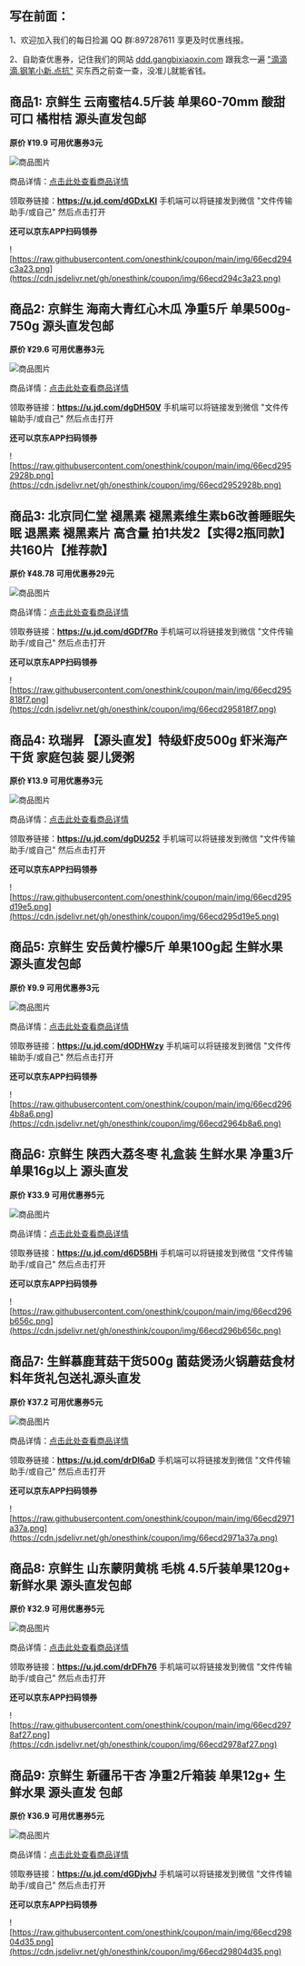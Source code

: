 ## 写在前面：

1、欢迎加入我们的每日捡漏 QQ 群:897287611 享更及时优惠线报。

2、自助查优惠券，记住我们的网站 [ddd.gangbixiaoxin.com](https://ddd.gangbixiaoxin.com) 跟我念一遍 ["滴滴滴.钢笔小新.点抗"](https://ddd.gangbixiaoxin.com) 买东西之前查一查，没准儿就能省钱。

## 商品1: 京鲜生 云南蜜桔4.5斤装 单果60-70mm 酸甜可口 橘柑桔 源头直发包邮

**原价 ¥19.9 可用优惠券3元**

![商品图片](http://img14.360buyimg.com/n1/jfs/t1/236037/7/20260/172386/66a84e35F21d71d5d/d7cfa8c8c4e24ac7.jpg)

商品详情：[点击此处查看商品详情](https://union-click.jd.com/jdc?e=1003156031&amp;p=JF8BAZ0JK1olXDYCVV9cAUkTBWcMHlslGVlaCgFtUQ5SQi0DBUVOBVlUAwoCFxBCHD1WR0VNGFJeSwcYVBYZQTVMFz1tC1tkDhsJfzB_fDwNRTxgFW1yKj0EXiUVcw1QYzNoVFJeDQEOfRVSCzcfW1dhJHZnIy1dTTxuUT98eCxSJXNmMTwEcElgS2ZseQJ1GXFnLyc_QSNcdQ0AaT9mNQR2JlcNahFnCxgKTi1uPmVcIAE5bT90ZC9_GixICH9DFyoCfxhydGdNYyJhOHJLMxwpCi9wdBx3TGt1R0BaNBU7bCloAGZ6chlIKV52Ii0bBEcnAl8LGlsSVAAFUldYOHsXA19edVsUXAcHU1deD04nAl8IHVgSWw4FUV5bDkwfM28AHGvC8L7X3u-IgPLDneffovzA1LrWytZtOHsUM28JGlkVWQEDVl5tOEsUM2w4RTUUDgAAVQ0JWyVLAz8LGllGCGgAXVZcCk0RM20JGlkXbTYyMiYLVS1NRjt_YDNqDgNcMysVYztpYDZedVllP156PCNUXBdOXDx9RR4dBTYCZA)

领取券链接：**https://u.jd.com/dGDxLKl** 手机端可以将链接发到微信 "文件传输助手/或自己" 然后点击打开

**还可以京东APP扫码领券**

![https://raw.githubusercontent.com/onesthink/coupon/main/img/66ecd294c3a23.png](https://cdn.jsdelivr.net/gh/onesthink/coupon/img/66ecd294c3a23.png)

## 商品2: 京鲜生 海南大青红心木瓜 净重5斤 单果500g-750g 源头直发包邮

**原价 ¥29.6 可用优惠券3元**

![商品图片](http://img14.360buyimg.com/n1/jfs/t1/223756/18/29454/157223/660e1742Fea892ea8/05050cb364fe0245.jpg)

商品详情：[点击此处查看商品详情](https://union-click.jd.com/jdc?e=1003156031&amp;p=JF8BAZ0JK1olXDYCVV9dCUwWAW8MGVolGVlaCgFtUQ5SQi0DBUVOBVlUAwoCFxBCHD1WR0VNGFJeSwcYVBYZQTVMFwVSPHV0PSkGeEpWWRRVeAF1O25ANxhbQyUVQCpaXAZCIV5XXFcNei1tCzcfW1dhJHZnIz06Vj9-fw18eDBRJXNmMTwEcElgS2ZseQJ1GXFnLyc_QSNcdQ0AaT9mNQR2JlcNahFnCxgKTi1uPmVcIAE5bT90ZC9_GixICH9DFyoCfxhydGdNYyJhOHJLMxwpCi9wdBx3TGthPU1wKzo9VSlBXydsSSFOXAYAES4tBEcnAl8LGlsSVAAFUldYOHsXA19edVsUXAcHU1deD04nAl8IHVgSWw4FUV1dDEseM28AHGvC8L7X3u-IgPLDneffovzA1LrWytZtOHsUM28JGlkVWQEDVl5tOEsUM2w4RTUUDgEHXV5eDCVLAz8LGlwTB2gAXFhYCE8QM20JGlkXbTYyChk8ez1-dDR4GhpPJlthDj47YAl0RWlDdVlWGFRFCQkhUB4fCj96fSEdBTYCZA)

领取券链接：**https://u.jd.com/dgDH50V** 手机端可以将链接发到微信 "文件传输助手/或自己" 然后点击打开

**还可以京东APP扫码领券**

![https://raw.githubusercontent.com/onesthink/coupon/main/img/66ecd2952928b.png](https://cdn.jsdelivr.net/gh/onesthink/coupon/img/66ecd2952928b.png)

## 商品3: 北京同仁堂 褪黑素 褪黑素维生素b6改善睡眠失眠 退黑素 褪黑素片 高含量 拍1共发2【实得2瓶同款】共160片【推荐款】

**原价 ¥48.78 可用优惠券29元**

![商品图片](http://img14.360buyimg.com/n1/jfs/t1/81591/24/25927/96501/66a4fb26F962d7a31/b4300a928e96b3ab.jpg)

商品详情：[点击此处查看商品详情](https://union-click.jd.com/jdc?e=1003156031&amp;p=JF8BAdoJK1olXwIAV15bDU0VAV8IGlocWQQDXFZfDUkQAl9MRANLAjZbERscSkAJHTRQRA1CCVkdDwtCWhVLHTdNTwcKBENeCVAfUg8bUWlIWFJvA2Z5DTU-Vy1IVSoMTA5mLQBQOlxfDy8Rai1fcz9iP2Z-Bh8mAFxXDxtxaz5sLnVHIDcHWDxedCp_GStNOWV-Ej0_VT11AhNObD5lOGFbPBc9QEtlYSZoWztdB2RgHTobfANjYBhscAxhJG5lIy0-ST9-WQZzfCcTOE5hIjkCViNFZRNYbwJqH3F7IDckayxUdBZ8cjh2Nll0PQQOaChRBg96bz1hLmVFNFwAej91YCh8Ygl1Kk9XCioCcClsY3sKbk8XKDZ9LQMcfTdDeQpraV5vIGBwI1YVay9RD2M4GmsWXAYFXVhaDkISM18IG2tUMwYHVFpeD00RM244G10WWgAKU1teCkwTAV8IE1wliqu6gdTs3cOu1_GAzOKyiI--gMDVOHsnAF8IGloXXQIFVVxdOHsXAF8LKwV7XFUFUVldWh95X29YGFoTGUNsVlZfD0gQAF8KGloXXzYyZAxbSAgeeTFoYAJ-PllkCwgYDBxCcB8OSTUXXwFmUjcfXyNzdA1oZwlUJg4yVG4)

领取券链接：**https://u.jd.com/dGDf7Ro** 手机端可以将链接发到微信 "文件传输助手/或自己" 然后点击打开

**还可以京东APP扫码领券**

![https://raw.githubusercontent.com/onesthink/coupon/main/img/66ecd295818f7.png](https://cdn.jsdelivr.net/gh/onesthink/coupon/img/66ecd295818f7.png)

## 商品4: 玖瑞昇  【源头直发】特级虾皮500g 虾米海产干货 家庭包装  婴儿煲粥

**原价 ¥13.9 可用优惠券3元**

![商品图片](http://img14.360buyimg.com/n1/jfs/t1/56863/28/26570/115927/66dff729F58bbd445/9ac0523575718327.jpg)

商品详情：[点击此处查看商品详情](https://union-click.jd.com/jdc?e=1003156031&amp;p=JF8BAasJK1olXwMEUVheCUwVAF8IGloUXAECVV1cCU4nRzBQRQQlBENHFRxWFlVMWzBeTA9KQl1XSwwDVFVPRjtUBAJQAVsMFgQZBB5SfylSRRhMJHl-DwgLYT5iWTQOYC8QDmgADAAhTStSRj9Xby5MDlpnCzhKSEdjeh9tbChyA3J7JD0qeyxXexpsfjlMJQR1HFc5ahJ3RxhtYCJ3FG5JIjxVei9ka218aVJFP1xyXClfXT1sYAxWbwRxOHJhMx4qCTxKVhZJWC9KKlVnI1YYcDJjZhtBfBlhX2JlIy0iX3tiVhpLGwVQFWUKDERbdyh-fhkIbgN1UQoyVW5eCUsQCmkPHVIQbTYCVG4fZp2zt7qBmo6a99KJ8Yb_h3sWM28OGFwTVQEHV1pfCEgnA2cPK4y45dOI5YvVsZ-Ji7ixvI6c4dKc3G5tOEgnA24JGVsRWgcAVG5tCEgnAF9WdVpGWwUAUwkJZhcXU2wJE15MMwQEVFpVAUInAW4JGVklbTZXESIbUhVUWhZ3ZwBDC293IQQGDjBjBjxmGQNLIUNiERsNVz9iWjxUfgRzbQYy)

领取券链接：**https://u.jd.com/dgDU252** 手机端可以将链接发到微信 "文件传输助手/或自己" 然后点击打开

**还可以京东APP扫码领券**

![https://raw.githubusercontent.com/onesthink/coupon/main/img/66ecd295d19e5.png](https://cdn.jsdelivr.net/gh/onesthink/coupon/img/66ecd295d19e5.png)

## 商品5: 京鲜生 安岳黄柠檬5斤 单果100g起 生鲜水果 源头直发包邮

**原价 ¥9.9 可用优惠券3元**

![商品图片](http://img14.360buyimg.com/n1/jfs/t1/214074/19/38586/137896/6603d28eFd3b3a673/fcc8433066923cd3.jpg)

商品详情：[点击此处查看商品详情](https://union-click.jd.com/jdc?e=1003156031&amp;p=JF8BAZ0JK1olXDYCVV9cAEMfAWsAHV4lGVlaCgFtUQ5SQi0DBUVOBVlUAwoCFxBCHD1WR0VNGFJeSwcYVBYZQTVMFzNMHg9rBwsYTyxJfBVDaR0RPXBwCA1eCSUVC29fQj1wLQ5rFy1YeBxJYDIfW1dhJHZnIy0UVz1ufwlxeCBVJXNmMTwEcElgS2ZseQJ1GXFnLyc_QSNcdQ0AaT9mNQR2JlcNahFnCxgKTi1uPmVcIAE5bT90ZC9_GixICH9DFyoCfxhydGdNYyJhOHJLMxwpCi9wdBx3TGtFQ3FRFj4gaC5yXx92RVpgP3peEAA9BEcnAl8LGlsSVAAFUldYOHsXA19edVsUXAcHU1deD04nAl8IHVgSWw4FUV1aAEMfM28AHGvC8L7X3u-IgPLDneffovzA1LrWytZtOHsUM28JGlkVWQEDVl5tOEsUM2w4RTUUDg4CV18PDiVLAz8LGgtCHmgAU1hUDU8SM20JGlkXbTYyPAceASJEVipPfAVqJ01wElo9fjlLUGwJdVkdXVFbMjstACJUcGp4TAV2ADYCZA)

领取券链接：**https://u.jd.com/dODHWzy** 手机端可以将链接发到微信 "文件传输助手/或自己" 然后点击打开

**还可以京东APP扫码领券**

![https://raw.githubusercontent.com/onesthink/coupon/main/img/66ecd2964b8a6.png](https://cdn.jsdelivr.net/gh/onesthink/coupon/img/66ecd2964b8a6.png)

## 商品6: 京鲜生 陕西大荔冬枣 礼盒装 生鲜水果 净重3斤 单果16g以上 源头直发

**原价 ¥33.9 可用优惠券5元**

![商品图片](http://img14.360buyimg.com/n1/jfs/t1/72696/27/27404/347324/66e50597F4eaf6f4a/ac5c24a4fdc16140.png)

商品详情：[点击此处查看商品详情](https://union-click.jd.com/jdc?e=1003156031&amp;p=JF8BAZ0JK1olXDYCVV9dDUsWA2wBElIlGVlaCgFtUQ5SQi0DBUVOBVlUAwoCFxBCHD1WR0VNGFJeSwcYVBYZQTVMFw5QIUBYCh0EcTRrWCdqUCNpB10CDlwaWyUVWzF0XjtQGFZdICsEXTRSAwkfW1dhJHZnIz0qTz9-dwxxaFtJJXNmNzwEdEl3cWZoeQJ1GXFnLDw_QQ1cYx0Aaz9mIQR0JlYrahJrBA96eChuPmVcIAE5bT90ZDN_fyxICH9cDikkdCtzZA8OYyJhOHJLMxwqCjt0dxxdTGt1IV1xFzYBVSh_fSZjEhhrPVB4KUQLBEcnAl8LGlsSVAAFUldYOHsXA19edVsUXAcHU1deD04nAl8IHVgSWw4FUV1VDEkVM28AHGvC8L7X3u-IgPLDneffovzA1LrWytZtOHsUM28JGlkVWQEDVl5tOEsUM2w4RTUUDg4CUl0NACVLAz8LGglAFWgAU1hUC0wfM20JGlkXbTYyARshThFJQDZxZCdOFWRJLCIHU0tNAShbdVlNA3pHNBsYWBRjdjZdZB4VOzYCZA)

领取券链接：**https://u.jd.com/d6D5BHi** 手机端可以将链接发到微信 "文件传输助手/或自己" 然后点击打开

**还可以京东APP扫码领券**

![https://raw.githubusercontent.com/onesthink/coupon/main/img/66ecd296b656c.png](https://cdn.jsdelivr.net/gh/onesthink/coupon/img/66ecd296b656c.png)

## 商品7: 生鲜慕鹿茸菇干货500g 菌菇煲汤火锅蘑菇食材料年货礼包送礼源头直发

**原价 ¥37.2 可用优惠券5元**

![商品图片](http://img14.360buyimg.com/n1/jfs/t1/141302/21/40552/164380/65e682f4F29e7a943/6b2613cb9e788ced.jpg)

商品详情：[点击此处查看商品详情](https://union-click.jd.com/jdc?e=1003156031&amp;p=JF8BAakJK1olXwIAV15fAUwTCl8IGloUVAIEVl9cC08nRzBQRQQlBENHFRxWFlVMWzBeTA9KQl1XSwwDVFVPRjtUBAJQAVsMFgQZBA1udRpjElprFVJgNRYOcysQQCdsf1pCD2gABBxUcQJtZi9zY1gRBHxfC1pKSEdjeh9tbCgVHnFdKDsqex5UexpseDlMIQRiJlc9ahJ3RxhtYzl3FEBJNCxVeC9kf21-aVNjP19-Uz4vazhsYAxWbwRxOHJhMwIqbDxKVhZWQSxsIWZmMz5bcDJjZhtBfBliX3ZhIC0IX3tqfhwMRFt0R2Z1DF82QSllehhYbhN1UQoyVW5eCUsQCmkPHVIQbTYCVG4fZgNIA20ME1IcXAAFUV9tCXsXBWwPHVMSWAQCVlxYOEsfBF_ftuPA17fX3OeJlsPAusjdkufBw44yZG5eOEsWAm0IH1wUXwYyZF5eOEgnXQEJSF5CVA4HBDABCBsUAjpKHzUXWQ4HUVheOEkWAm0KK2slG390ITVUCTVfVw1pUwhuPQFBHDo5CRxFbW1YWVJsFHxnFCUlC09OeTJXH2sVbQ)

领取券链接：**https://u.jd.com/drDl6aD** 手机端可以将链接发到微信 "文件传输助手/或自己" 然后点击打开

**还可以京东APP扫码领券**

![https://raw.githubusercontent.com/onesthink/coupon/main/img/66ecd2971a37a.png](https://cdn.jsdelivr.net/gh/onesthink/coupon/img/66ecd2971a37a.png)

## 商品8: 京鲜生 山东蒙阴黄桃 毛桃 4.5斤装单果120g+ 新鲜水果 源头直发包邮

**原价 ¥32.9 可用优惠券5元**

![商品图片](http://img14.360buyimg.com/n1/jfs/t1/211273/19/41854/114125/664ebbc4Fe6e4a974/29b5f292419a4dd3.jpg)

商品详情：[点击此处查看商品详情](https://union-click.jd.com/jdc?e=1003156031&amp;p=JF8BAZ0JK1olXDYCVV9cD0oXC2wPElMlGVlaCgFtUQ5SQi0DBUVOBVlUAwoCFxBCHD1WR0VNGFJeSwcYVBYZQTVMFyJICmFWKS4OXABXWR8NaxkcI1pxMQ1aUiUVah1ARjtBB3pFCCgcSAhXSwcfW1dhJHZnIy0iTD9uWQx8QltKJXNmNzwEdEl3cWZoeQJ1GXFnLDw_QQ1cYx0Aaz9mIQR0JlYrahJrBA96eChuPmVcIAE5bT90ZDN_fyxICH9cDikkdCtzZA8OYyJhOHJLMxwqCjt0dxxdTGttBll7Hzsneit8SzZqbyhSH00LXQUbBEcnAl8LGlsSVAAFUldYOHsXA19edVsUXAcHU1deD04nAl8IHVgSWw4FUVxeAUgRM28AHGvC8L7X3u-IgPLDneffovzA1LrWytZtOHsUM28JGlkVWQEDVl5tOEsUM2w4RTUUDgEHXV5eDSVLAz8LGg9cGWgAXFheC0kVM20JGlkXbTYyLQMKbx9qczxcUBtPLQNyFlcjVDhyUGhSdVl8L05fNAoHdAxLdS5IWBtdNTYCZA)

领取券链接：**https://u.jd.com/drDFh76** 手机端可以将链接发到微信 "文件传输助手/或自己" 然后点击打开

**还可以京东APP扫码领券**

![https://raw.githubusercontent.com/onesthink/coupon/main/img/66ecd2978af27.png](https://cdn.jsdelivr.net/gh/onesthink/coupon/img/66ecd2978af27.png)

## 商品9: 京鲜生 新疆吊干杏 净重2斤箱装 单果12g+ 生鲜水果 源头直发 包邮

**原价 ¥36.9 可用优惠券5元**

![商品图片](http://img14.360buyimg.com/n1/jfs/t1/243729/21/15430/97542/66a4697eF78ee5ad3/4c7c30edc9185beb.png)

商品详情：[点击此处查看商品详情](https://union-click.jd.com/jdc?e=1003156031&amp;p=JF8BAZ0JK1olXDYCVV9dCU4QBWgOGVslGVlaCgFtUQ5SQi0DBUVOBVlUAwoCFxBCHD1WR0VNGFJeSwcYVBYZQTVMFzISOgUAAhVfCzFOeRd1ewVFXUNCIxoCfiUVehRKHF53FHFACQkrdCAURBUfW1dhJHZnIz06SDwVUQh8UjBSJXNmNzwEdEl3cWZoeQJ1GXFnLDw_QQ1cYx0Aaz9mIQR0JlYrahJrBA96eChuPmVcIAE5bT90ZDN_fyxICH9cDikkdCtzZA8OYyJhOHJLMxwqCjt0dxxdTGtiFlhGHDkGQyt8BBhBeRARR2BiUAotBEcnAl8LGlsSVAAFUldYOHsXA19edVsUXAcHU1deD04nAl8IHVgSWw4FUVxYCUMTM28AHGvC8L7X3u-IgPLDneffovzA1LrWytZtOHsUM28JGlkVWQEDVl5tOEsUM2w4RTUUDgABAF0KCSVLAz8LGgxTGmgAUlpaDEkQM20JGlkXbTYyPVk6C0lBSG0LYQJvJXtiCg5dTQtgRzB-dVlsJkQFUTwUfwlKVBl0cFhSJzYCZA)

领取券链接：**https://u.jd.com/dGDjvhJ** 手机端可以将链接发到微信 "文件传输助手/或自己" 然后点击打开

**还可以京东APP扫码领券**

![https://raw.githubusercontent.com/onesthink/coupon/main/img/66ecd29804d35.png](https://cdn.jsdelivr.net/gh/onesthink/coupon/img/66ecd29804d35.png)

